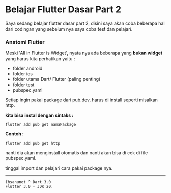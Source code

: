 # Belajar Flutter Dasar Part 2

Saya sedang belajar flutter dasar part 2, disini saya akan coba beberapa hal dari codingan yang sebelum nya saya coba test dan pelajari.

### Anatomi Flutter 

Meski 'All in Flutter is Widget', nyata nya ada beberapa yang **bukan widget** yang harus kita perhatikan yaitu :

- folder android
- folder ios
- folder utama Dart/ Flutter (paling penting)
- folder test
- pubspec.yaml

Setiap ingin pakai package dari pub.dev, harus di install seperti misalkan http.

**kita bisa instal dengan sintaks :**

```
flutter add pub get namaPackage
```

**Contoh :**

```
flutter add pub get http
```

nanti dia akan menginstall otomatis dan nanti akan bisa di cek di file pubspec.yaml.

tinggal import dan pelajari cara pakai package nya.

---


```
Ihsanunot ^ Dart 3.0
Flutter 3.0 - JDK 20.
```